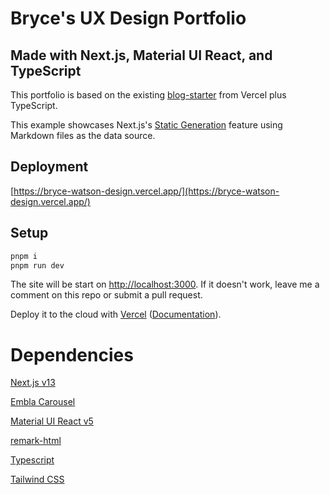 # Bryce's UX Design Portfolio

## Made with Next.js, Material UI React, and TypeScript

This portfolio is based on the existing [blog-starter](https://github.com/vercel/next.js/tree/canary/examples/blog-starter) from Vercel plus TypeScript.

This example showcases Next.js's [Static Generation](https://nextjs.org/docs/basic-features/pages) feature using Markdown files as the data source.

## Deployment

[https://bryce-watson-design.vercel.app/](https://bryce-watson-design.vercel.app/)

## Setup

```bash
pnpm i
pnpm run dev
```

The site will be start on [http://localhost:3000](http://localhost:3000). If it doesn't work, leave me a comment on this repo or submit a pull request.

Deploy it to the cloud with [Vercel](https://vercel.com/new?utm_source=github&utm_medium=readme&utm_campaign=next-example) ([Documentation](https://nextjs.org/docs/deployment)).


# Dependencies
[Next.js v13](https://github.com/vercel/next.js/)

[Embla Carousel](https://www.embla-carousel.com/)

[Material UI React v5](https://mui.com/)

[remark-html](https://github.com/remarkjs/remark-html)

[Typescript](https://github.com/microsoft/TypeScript)

[Tailwind CSS](https://tailwindcss.com/)
